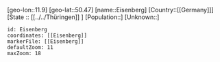 ﻿---
location: [50.47,11.9]
mapzoom: [7,12] 
mapmarker: city 
type: City
tags:
- geo/City


SpocWebEntityId: 30006
isDeleted: false
confidential: public

---
[geo-lon::11.9]
[geo-lat::50.47]
[name::Eisenberg]
[Country::[[Germany]]]
[State :: [[../../Thüringen]] ]
[Population::]
[Unknown::]


```leaflet
id: Eisenberg
coordinates: [[Eisenberg]]
markerFile: [[Eisenberg]]
defaultZoom: 11 
maxZoom: 18
```
